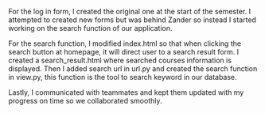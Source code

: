 For the log in form, I created the original one at the start of the semester. I attempted to created new forms but was behind 
Zander so instead I started working on the search function of our application.

For the search function, I modified index.html so that when clicking the search button at homepage, it will direct user to a 
search result form. I created a search_result.html where searched courses information is displayed. Then I added search url in
url.py and created the search function in view.py, this function is the tool to search keyword in our database.

Lastly, I communicated with teammates and kept them updated with my progress on time so we collaborated smoothly.
